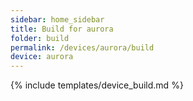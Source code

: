 ```yaml
---
sidebar: home_sidebar
title: Build for aurora
folder: build
permalink: /devices/aurora/build
device: aurora
---
```

{% include templates/device_build.md %}
